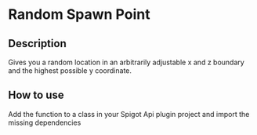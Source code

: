 # Random Spawn Point

## Description
Gives you a random location in an arbitrarily adjustable x and z boundary and the highest possible y coordinate.

## How to use
Add the function to a class in your Spigot Api plugin project and import the missing dependencies

